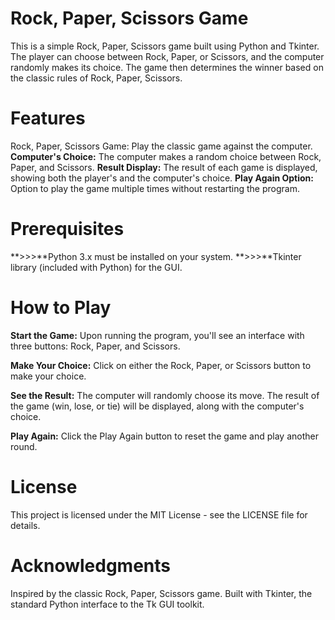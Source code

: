 # Rock, Paper, Scissors Game
This is a simple Rock, Paper, Scissors game built using Python and Tkinter. The player can choose between Rock, Paper, or Scissors, and the computer randomly makes its choice. The game then determines the winner based on the classic rules of Rock, Paper, Scissors.

# Features
Rock, Paper, Scissors Game: Play the classic game against the computer.
**Computer's Choice:** The computer makes a random choice between Rock, Paper, and Scissors.
**Result Display:** The result of each game is displayed, showing both the player's and the computer's choice.
**Play Again Option:** Option to play the game multiple times without restarting the program.

# Prerequisites
**>>>**Python 3.x must be installed on your system.
**>>>**Tkinter library (included with Python) for the GUI.
# How to Play

**Start the Game:**
Upon running the program, you'll see an interface with three buttons: Rock, Paper, and Scissors.

**Make Your Choice:**
Click on either the Rock, Paper, or Scissors button to make your choice.

**See the Result:**
The computer will randomly choose its move.
The result of the game (win, lose, or tie) will be displayed, along with the computer's choice.

**Play Again:**
Click the Play Again button to reset the game and play another round.

# License
This project is licensed under the MIT License - see the LICENSE file for details.

# Acknowledgments
Inspired by the classic Rock, Paper, Scissors game.
Built with Tkinter, the standard Python interface to the Tk GUI toolkit.
